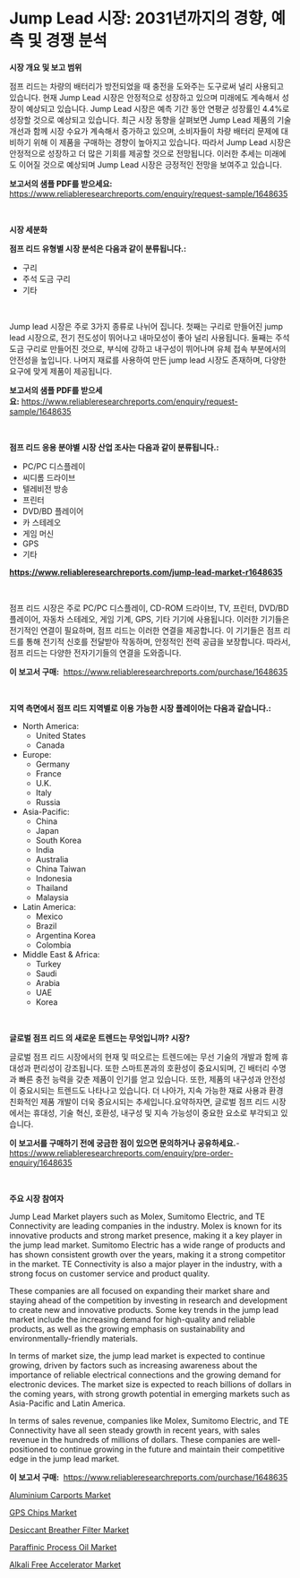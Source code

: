 <p><h1>Jump Lead 시장: 2031년까지의 경향, 예측 및 경쟁 분석</h1></p><p><strong>시장 개요 및 보고 범위</strong></p>
<p><p>점프 리드는 차량의 배터리가 방전되었을 때 충전을 도와주는 도구로써 널리 사용되고 있습니다. 현재 Jump Lead 시장은 안정적으로 성장하고 있으며 미래에도 계속해서 성장이 예상되고 있습니다. Jump Lead 시장은 예측 기간 동안 연평균 성장률인 4.4%로 성장할 것으로 예상되고 있습니다. 최근 시장 동향을 살펴보면 Jump Lead 제품의 기술 개선과 함께 시장 수요가 계속해서 증가하고 있으며, 소비자들이 차량 배터리 문제에 대비하기 위해 이 제품을 구매하는 경향이 높아지고 있습니다. 따라서 Jump Lead 시장은 안정적으로 성장하고 더 많은 기회를 제공할 것으로 전망됩니다. 이러한 추세는 미래에도 이어질 것으로 예상되며 Jump Lead 시장은 긍정적인 전망을 보여주고 있습니다.</p></p>
<p><strong>보고서의 샘플 PDF를 받으세요:</strong> <a href="https://www.reliableresearchreports.com/enquiry/request-sample/1648635">https://www.reliableresearchreports.com/enquiry/request-sample/1648635</a></p>
<p>&nbsp;</p>
<p><strong>시장 세분화</strong></p>
<p><strong>점프 리드 유형별 시장 분석은 다음과 같이 분류됩니다.:</strong></p>
<p><ul><li>구리</li><li>주석 도금 구리</li><li>기타</li></ul></p>
<p>&nbsp;</p>
<p><p>Jump lead 시장은 주로 3가지 종류로 나뉘어 집니다. 첫째는 구리로 만들어진 jump lead 시장으로, 전기 전도성이 뛰어나고 내마모성이 좋아 널리 사용됩니다. 둘째는 주석 도금 구리로 만들어진 것으로, 부식에 강하고 내구성이 뛰어나며 유체 접속 부분에서의 안전성을 높입니다. 나머지 재료를 사용하여 만든 jump lead 시장도 존재하며, 다양한 요구에 맞게 제품이 제공됩니다.</p></p>
<p><strong>보고서의 샘플 PDF를 받으세요:</strong>&nbsp;<a href="https://www.reliableresearchreports.com/enquiry/request-sample/1648635">https://www.reliableresearchreports.com/enquiry/request-sample/1648635</a></p>
<p>&nbsp;</p>
<p><strong> 점프 리드 응용 분야별 시장 산업 조사는 다음과 같이 분류됩니다.:</strong></p>
<p><ul><li>PC/PC 디스플레이</li><li>씨디롬 드라이브</li><li>텔레비전 방송</li><li>프린터</li><li>DVD/BD 플레이어</li><li>카 스테레오</li><li>게임 머신</li><li>GPS</li><li>기타</li></ul></p>
<p><strong><a href="https://www.reliableresearchreports.com/jump-lead-market-r1648635">https://www.reliableresearchreports.com/jump-lead-market-r1648635</a></strong></p>
<p>&nbsp;</p>
<p><p>점프 리드 시장은 주로 PC/PC 디스플레이, CD-ROM 드라이브, TV, 프린터, DVD/BD 플레이어, 자동차 스테레오, 게임 기계, GPS, 기타 기기에 사용됩니다. 이러한 기기들은 전기적인 연결이 필요하며, 점프 리드는 이러한 연결을 제공합니다. 이 기기들은 점프 리드를 통해 전기적 신호를 전달받아 작동하며, 안정적인 전력 공급을 보장합니다. 따라서, 점프 리드는 다양한 전자기기들의 연결을 도와줍니다.</p></p>
<p><strong>이 보고서 구매:</strong>&nbsp; <a href="https://www.reliableresearchreports.com/purchase/1648635">https://www.reliableresearchreports.com/purchase/1648635</a></p>
<p>&nbsp;</p>
<p><strong>지역 측면에서 점프 리드 지역별로 이용 가능한 시장 플레이어는 다음과 같습니다.:</strong></p>
<p><ul>
    <li>
        North America:
        <ul>
            <li>United States</li>
            <li>Canada</li>
        </ul>
    </li>
    <li>
        Europe:
        <ul>
            <li>Germany</li>
            <li>France</li>
            <li>U.K.</li>
            <li>Italy</li>
            <li>Russia</li>
        </ul>
    </li>
    <li>
        Asia-Pacific:
        <ul>
            <li>China</li>
            <li>Japan</li>
            <li>South Korea</li>
            <li>India</li>
            <li>Australia</li>
            <li>China Taiwan</li>
            <li>Indonesia</li>
            <li>Thailand</li>
            <li>Malaysia</li>
        </ul>
    </li>
    <li>
        Latin America:
        <ul>
            <li>Mexico</li>
            <li>Brazil</li>
            <li>Argentina Korea</li>
            <li>Colombia</li>
        </ul>
    </li>
    <li>
        Middle East & Africa:
        <ul>
            <li>Turkey</li>
            <li>Saudi</li>
            <li>Arabia</li>
            <li>UAE</li>
            <li>Korea</li>
        </ul>
    </li>
    </ul></p>
<p>&nbsp;</p>
<p><strong>글로벌 점프 리드 의 새로운 트렌드는 무엇입니까? 시장?</strong></p>
<p><p>글로벌 점프 리드 시장에서의 현재 및 떠오르는 트렌드에는 무선 기술의 개발과 함께 휴대성과 편리성이 강조됩니다. 또한 스마트폰과의 호환성이 중요시되며, 긴 배터리 수명과 빠른 충전 능력을 갖춘 제품이 인기를 얻고 있습니다. 또한, 제품의 내구성과 안전성이 중요시되는 트렌드도 나타나고 있습니다. 더 나아가, 지속 가능한 재료 사용과 환경 친화적인 제품 개발이 더욱 중요시되는 추세입니다.요약하자면, 글로벌 점프 리드 시장에서는 휴대성, 기술 혁신, 호환성, 내구성 및 지속 가능성이 중요한 요소로 부각되고 있습니다.</p></p>
<p><strong>이 보고서를 구매하기 전에 궁금한 점이 있으면 문의하거나 공유하세요.</strong>- <a href="https://www.reliableresearchreports.com/enquiry/pre-order-enquiry/1648635">https://www.reliableresearchreports.com/enquiry/pre-order-enquiry/1648635</a></p>
<p>&nbsp;</p>
<p><strong>주요 시장 참여자</strong></p>
<p><p>Jump Lead Market players such as Molex, Sumitomo Electric, and TE Connectivity are leading companies in the industry. Molex is known for its innovative products and strong market presence, making it a key player in the jump lead market. Sumitomo Electric has a wide range of products and has shown consistent growth over the years, making it a strong competitor in the market. TE Connectivity is also a major player in the industry, with a strong focus on customer service and product quality.</p><p>These companies are all focused on expanding their market share and staying ahead of the competition by investing in research and development to create new and innovative products. Some key trends in the jump lead market include the increasing demand for high-quality and reliable products, as well as the growing emphasis on sustainability and environmentally-friendly materials.</p><p>In terms of market size, the jump lead market is expected to continue growing, driven by factors such as increasing awareness about the importance of reliable electrical connections and the growing demand for electronic devices. The market size is expected to reach billions of dollars in the coming years, with strong growth potential in emerging markets such as Asia-Pacific and Latin America.</p><p>In terms of sales revenue, companies like Molex, Sumitomo Electric, and TE Connectivity have all seen steady growth in recent years, with sales revenue in the hundreds of millions of dollars. These companies are well-positioned to continue growing in the future and maintain their competitive edge in the jump lead market.</p></p>
<p><strong>이 보고서 구매:</strong>&nbsp;&nbsp;<a href="https://www.reliableresearchreports.com/purchase/1648635">https://www.reliableresearchreports.com/purchase/1648635</a></p>
<p><p><a href="https://github.com/provorikovar/Market-Research-Report-List-4/blob/main/aluminium-carports-market.md">Aluminium Carports Market</a></p><p><a href="https://www.linkedin.com/pulse/gps-chips-market-trends-analysis-forecasted-period-2024-2031-fc9nc?trackingId=Bc7hW3jag8KXHNY8xraKcA%3D%3D">GPS Chips Market</a></p><p><a href="https://github.com/angelajermaine/Market-Research-Report-List-2/blob/main/desiccant-breather-filter-market.md">Desiccant Breather Filter Market</a></p><p><a href="https://issuu.com/reportprime-2/docs/paraffinic-process-oil-market-size-2030.pptx">Paraffinic Process Oil Market</a></p><p><a href="https://issuu.com/reportprime-2/docs/alkali-free-accelerator-market-size-2030.pptx">Alkali Free Accelerator Market</a></p></p>